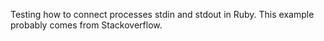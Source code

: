 Testing how to connect processes stdin and stdout in Ruby.
This example probably comes from Stackoverflow.
